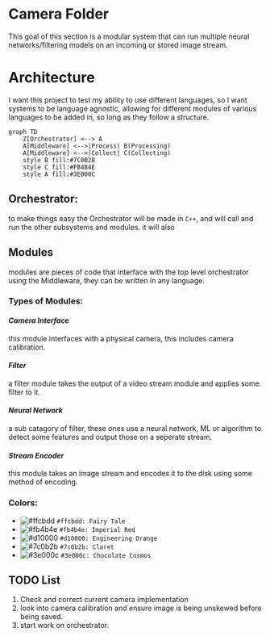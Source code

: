 # Camera Folder
This goal of this section is a modular system that can run multiple neural networks/filtering models on an incoming or stored image stream. 




# Architecture

I want this project to test my ability to use different languages, so I want systems to be language agnostic, allowing for different modules of various languages to be added in, so long as they follow a structure. 

```mermaid
graph TD
    Z[Orchestrator] <--> A
    A[Middleware] <-->|Process| B(Processing)
    A[Middleware] <-->|Collect| C(Collecting)
    style B fill:#7C0B2B
    style C fill:#FB4B4E
    style A fill:#3E000C

```
## Orchestrator:
to make things easy the Orchestrator will be made in `C++`, and will call and run the other subsystems and modules. it will also


## Modules
modules are pieces of code that interface with the top level orchestrator using the Middleware, they can be written in any language.

### Types of Modules:

#### *Camera Interface*
this module interfaces with a physical camera, this includes camera calibration.
#### *Filter*
a filter module takes the output of a video stream module and applies some filter to it. 
#### *Neural Network*
a sub catagory of filter, these ones use a neural network, ML or algorithm to detect some features and output those on a seperate stream.
#### *Stream Encoder*
this module takes an image stream and encodes it to the disk using some method of encoding.

### Colors:
- ![#ffcbdd](https://placehold.co/15x15/ffcbdd/ffcbdd.png) `#ffcbdd: Fairy Tale`
- ![#fb4b4e](https://placehold.co/15x15/fb4b4e/fb4b4e.png) `#fb4b4e: Imperial Red`
- ![#d10000](https://placehold.co/15x15/d10000/d10000.png) `#d10000: Engineering Orange`
- ![#7c0b2b](https://placehold.co/15x15/7c0b2b/7c0b2b.png) `#7c0b2b: Claret`
- ![#3e000c](https://placehold.co/15x15/3e000c/3e000c.png) `#3e000c: Chocolate Cosmos`




## TODO List
1. Check and correct current camera implementation
2. look into camera calibration and ensure image is being unskewed before being saved.
3. start work on orchestrator.